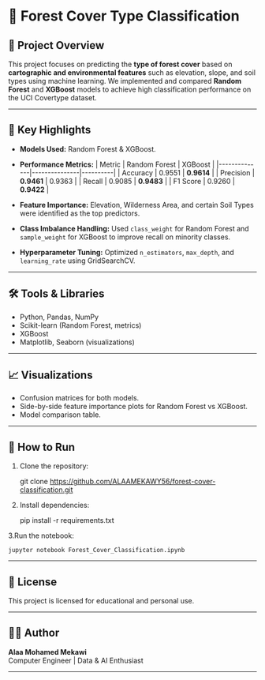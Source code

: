 # 🌲 Forest Cover Type Classification

## 📌 Project Overview
This project focuses on predicting the **type of forest cover** based on **cartographic and environmental features** such as elevation, slope, and soil types using machine learning. We implemented and compared **Random Forest** and **XGBoost** models to achieve high classification performance on the UCI Covertype dataset.

---

## 🚀 Key Highlights
- **Models Used:** Random Forest & XGBoost.
- **Performance Metrics:**
  | Metric       | Random Forest | XGBoost  |
  |--------------|---------------|----------|
  | Accuracy     | 0.9551        | **0.9614** |
  | Precision    | **0.9461**    | 0.9363   |
  | Recall       | 0.9085        | **0.9483** |
  | F1 Score     | 0.9260        | **0.9422** |
  
- **Feature Importance:** Elevation, Wilderness Area, and certain Soil Types were identified as the top predictors.
- **Class Imbalance Handling:** Used `class_weight` for Random Forest and `sample_weight` for XGBoost to improve recall on minority classes.
- **Hyperparameter Tuning:** Optimized `n_estimators`, `max_depth`, and `learning_rate` using GridSearchCV.

---

## 🛠 Tools & Libraries
- Python, Pandas, NumPy
- Scikit-learn (Random Forest, metrics)
- XGBoost
- Matplotlib, Seaborn (visualizations)

---

## 📈 Visualizations
- Confusion matrices for both models.
- Side-by-side feature importance plots for Random Forest vs XGBoost.
- Model comparison table.

---

## 🧩 How to Run
1. Clone the repository:

   git clone https://github.com/ALAAMEKAWY56/forest-cover-classification.git

2. Install dependencies:

    pip install -r requirements.txt

3.Run the notebook:

    jupyter notebook Forest_Cover_Classification.ipynb

---

## 📘 License

This project is licensed for educational and personal use.

---

## 🙋‍♀️ Author

**Alaa Mohamed Mekawi**  
Computer Engineer | Data & AI Enthusiast

---

